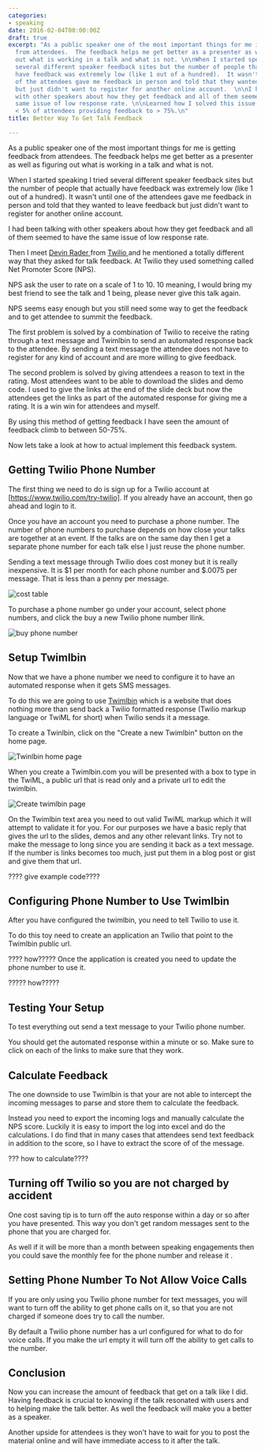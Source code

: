 ```yaml
---
categories:
- speaking
date: 2016-02-04T00:00:00Z
draft: true
excerpt: "As a public speaker one of the most important things for me is getting feedback
  from attendees.  The feedback helps me get better as a presenter as well as figuring
  out what is working in a talk and what is not. \n\nWhen I started speaking I tried
  several different speaker feedback sites but the number of people that actually
  have feedback was extremely low (like 1 out of a hundred).  It wasn't until one
  of the attendees gave me feedback in person and told that they wanted to leave feedback
  but just didn't want to register for another online account.  \n\nI had been talking
  with other speakers about how they get feedback and all of them seemed to have the
  same issue of low response rate. \n\nLearned how I solved this issue and went from
  < 5% of attendees providing feedback to > 75%.\n"
title: Better Way To Get Talk Feedback

---
```


As a public speaker one of the most important things for me is getting feedback from attendees.  The feedback helps me get better as a presenter as well as figuring out what is working in a talk and what is not.

When I started speaking I tried several different speaker feedback sites but the number of people that actually have feedback was extremely low (like 1 out of a hundred).  It wasn't until one of the attendees gave me feedback in person and told that they wanted to leave feedback but just didn't want to register for another online account.

I had been talking with other speakers about how they get feedback and all of them seemed to have the same issue of low response rate.

Then I meet [Devin Rader ](http://twitter.com/devinrader) from [Twilio ](http://twillio.com) and he mentioned a totally different way that they asked for talk feedback.  At Twilio they used something called Net Promoter Score (NPS).

NPS ask the user to rate on a scale of 1 to 10.   10 meaning, I would bring my best friend to see the talk and 1 being, please never give this talk again.

NPS seems easy enough but you still need some way to get the feedback and to get attendee to summit the feedback.

The first problem is solved by a combination of Twilio to receive the rating through a text message and Twimlbin to send an automated response back to the attendee.   By sending a text message the attendee does not have to register for any kind of account and are more willing to give feedback.

The second problem is solved by giving attendees a reason to text in the rating.  Most attendees want to be able to download the slides and demo code.  I used to give the links at the end of the slide deck but now the attendees get the links as part of the automated response for giving me a rating.  It is a win win for attendees and myself.

 By using this method of getting feedback I have seen the amount of feedback climb to between 50-75%.

Now lets take a look at how to actual implement this feedback system.

## Getting Twilio Phone Number

The first thing we need to do is sign up for a Twilio account at [https://www.twilio.com/try-twilio].  If you already have an account, then go ahead and login to it.

Once you have an account you need to purchase a phone number.  The number of phone numbers to purchase depends on how close your talks are together at an event.  If the talks are on the same day then I get a separate phone number for each talk else I just reuse the phone number.

Sending a text message through Twilio does cost money but it is really inexpensive.  It is $1 per month for each phone number and $.0075 per message.  That is less than a penny per message.

![cost table](/images/feedbackwithtwilio/pricing.png)

To purchase a phone number go under your account, select phone numbers, and click the buy a new Twilio phone  number llink.

![buy phone number](/images/feedbackwithtwilio/buy-phone-number.png)

## Setup Twimlbin
Now that we have a phone number we need to configure it to have an automated response when it gets SMS messages.

To do this we are going to use [Twimlbin](http://twimlbin.com/)   which is a website that does nothing more than send back a Twilio formatted response (Twilio markup language or TwiML for short) when Twilio sends it a message.

To create a Twinlbin, click on the "Create a new Twimlbin" button on the home page.

![Twinlbin home page](/images/feedbackwithtwilio/twimlbin-home.png)

When you create a Twimlbin.com you will be presented with a box to type in the TwiML, a public url that  is read only and a private url to edit the twimlbin.

![Create twimlbin page](/images/feedbackwithtwilio/twimlbin-create.png)

On the Twimlbin text area you need to out valid TwiML markup which it will attempt to validate it for you.  For our purposes we have a basic reply that gives the url to the slides, demos and any other relevant links.  Try not to make the message to long since you are sending it back as a text message.  If the number is links becomes too much, just put them in a blog post or gist and give them that url.

???? give example code????

## Configuring Phone Number to Use Twimlbin

After you have configured the twimlbin, you need to tell Twilio to use it.

To do this toy need to create an application an Twilio that point to the Twimlbin public url.

???? how?????
Once the application is created you need to update the phone number to use it.

????? how?????

## Testing Your Setup

To test everything out send a text message to your Twilio phone  number.

You should get the automated response within a minute or so.  Make sure to click on each of the links to make sure that they work.

## Calculate Feedback

The one downside to use Twimlbin is that your are not able to intercept the incoming messages to parse and store them to calculate the feedback.

Instead you need to export the incoming logs and   manually calculate the NPS score.  Luckily it is easy to import the log into excel and do the calculations.  I do find that in many cases that attendees send text feedback in addition to the score, so I have to extract  the score of of the message.

??? how to calculate????


## Turning off Twilio so you are not charged by accident

One cost saving tip is to turn off the auto response within a day or so after you have presented.  This way you don't get random messages sent to the phone that you are charged for.

As well if it will be more than a month  between speaking engagements then you could save the monthly fee for the phone number and release it .

## Setting Phone Number To Not Allow Voice Calls

If you are only using you Twilio phone number for text messages, you will want to turn off the ability to get phone calls on it, so that you are not charged if someone does try to call the number.

By default a Twilio phone number has a url configured for what to do for voice calls.  If you make the url empty it will turn off the ability to get calls to the number.

## Conclusion

Now you can increase the amount of feedback that get on a talk like I did.  Having feedback is crucial to knowing if the talk resonated with users and to helping make the talk better.  As well the feedback will make you a better as a speaker.

Another upside for attendees is they won't have to wait for you to post  the material online and will have immediate access to it after the talk.
